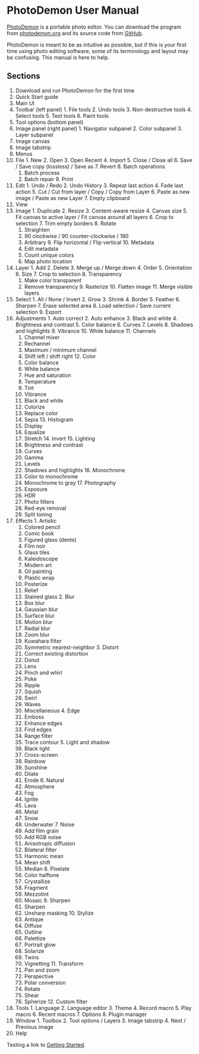 # PhotoDemon User Manual

[PhotoDemon](https://github.com/tannerhelland/PhotoDemon) is a portable photo editor.  You can download the program from [photodemon.org](http://photodemon.org) and its source code from [GitHub](https://github.com/tannerhelland/PhotoDemon).

PhotoDemon is meant to be as intuitive as possible, but if this is your first time using photo editing software, some of its terminology and layout may be confusing.  This manual is here to help.


## Sections

1. Download and run PhotoDemon for the first time
2. Quick Start guide
3. Main UI
  1. Toolbar (left panel)
    1. File tools
    2. Undo tools
    3. Non-destructive tools
    4. Select tools
    5. Text tools
    6. Paint tools
  2. Tool options (bottom panel)
  3. Image panel (right panel)
    1. Navigator subpanel
    2. Color subpanel
    3. Layer subpanel
  4. Image canvas
  5. Image tabstrip
4. Menus
  1. File
    1. New
    2. Open
    3. Open Recent
    4. Import
    5. Close / Close all
    6. Save / Save copy (lossless) / Save as
    7. Revert
    8. Batch operations
      1. Batch process
      2. Batch repair
    9. Print
  2. Edit
    1. Undo / Redo
    2. Undo History
    3. Repeat last action
    4. Fade last action
    5. Cut / Cut from layer / Copy / Copy from Layer
    6. Paste as new image / Paste as new Layer
    7. Empty clipboard
  3. View
  4. Image
    1. Duplicate
    2. Resize
    3. Content-aware resize
    4. Canvas size
    5. Fit canvas to active layer / Fit canvas around all layers
    6. Crop to selection
    7. Trim empty borders
    8. Rotate
      1. Straighten
      2. 90 clockwise / 90 counter-clockwise / 180
      3. Arbitrary
    9. Flip horizontal / Flip vertical
    10. Metadata
      1. Edit metadata
      2. Count unique colors
      3. Map photo location
  5. Layer
    1. Add
    2. Delete
    3. Merge up / Merge down
    4. Order
    5. Orientation
    6. Size
    7. Crop to selection
    8. Transparency
      1. Make color transparent
      2. Remove transparency
    9. Rasterize
    10. Flatten image
    11. Merge visible layers
  6. Select
    1. All / None / Invert
    2. Grow
    3. Shrink
    4. Border
    5. Feather
    6. Sharpen
    7. Erase selected area
    8. Load selection / Save current selection
    9. Export
  7. Adjustments
    1. Auto correct
    2. Auto enhance
    3. Black and white
    4. Brightness and contrast
    5. Color balance
    6. Curves
    7. Levels
    8. Shadows and highlights
    9. Vibrance
    10. White balance
    11. Channels
      1. Channel mixer
      2. Rechannel
      3. Maximum / minimum channel
      4. Shift left / shift right
    12. Color
      1. Color balance
      2. White balance
      3. Hue and saturation
      4. Temperature
      5. Tint
      6. Vibrance
      7. Black and white
      8. Colorize
      9. Replace color
      10. Sepia
    13. Histogram
      1. Display
      2. Equalize
      3. Stretch
    14. Invert
    15. Lighting
      1. Brightness and contrast
      2. Curves
      3. Gamma
      4. Levels
      5. Shadows and highlights
    16. Monochrome
      1. Color to monochrome
      2. Monochrome to gray
    17. Photography
      1. Exposure
      2. HDR
      3. Photo filters
      4. Red-eye removal
      5. Split toning
  8. Effects
    1. Artistic
      1. Colored pencil
      2. Comic book
      3. Figured glass (dents)
      4. Film noir
      5. Glass tiles
      6. Kaleidoscope
      7. Modern art
      8. Oil painting
      9. Plastic wrap
      10. Posterize
      11. Relief
      12. Stained glass
    2. Blur
      1. Box blur
      2. Gaussian blur
      3. Surface blur
      4. Motion blur
      5. Radial blur
      6. Zoom blur
      7. Kuwahara filter
      8. Symmetric nearest-neighbor
    3. Distort
      1. Correct existing distortion
      2. Donut
      3. Lens
      4. Pinch and whirl
      5. Poke
      6. Ripple
      7. Squish
      8. Swirl
      9. Waves
      10. Miscellaneous
    4. Edge
      1. Emboss
      2. Enhance edges
      3. Find edges
      4. Range filter
      5. Trace contour
    5. Light and shadow
      1. Black light
      2. Cross-screen
      3. Rainbow
      4. Sunshine
      5. Dilate
      6. Erode
    6. Natural
      1. Atmosphere
      2. Fog
      3. Ignite
      4. Lava
      5. Metal
      6. Snow
      7. Underwater
    7. Noise
      1. Add film grain
      2. Add RGB noise
      3. Anisotropic diffusion
      4. Bilateral filter
      5. Harmonic mean
      6. Mean shift
      7. Median
    8. Pixelate
      1. Color halftone
      2. Crystallize
      3. Fragment
      4. Mezzotint
      5. Mosaic
    9. Sharpen
      1. Sharpen
      2. Unsharp masking
    10. Stylize
      1. Antique
      2. Diffuse
      3. Outline
      4. Palettize
      5. Portrait glow
      6. Solarize
      7. Twins
      8. Vignetting
    11. Transform
      1. Pan and zoom
      2. Perspective
      3. Polar conversion
      4. Rotate
      5. Shear
      6. Spherize
    12. Custom filter
  9. Tools
    1. Language
    2. Language editor
    3. Theme
    4. Record macro
    5. Play macro
    6. Recent macros
    7. Options
    8. Plugin manager
  10. Window
    1. Toolbox
    2. Tool options / Layers
    3. Image tabstrip
    4. Next / Previous image
  11. Help

Testing a link to [Getting Started](/Getting-Started/index.md).

